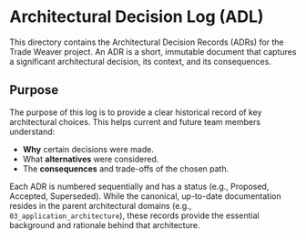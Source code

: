 # Architectural Decision Log (ADL)

This directory contains the Architectural Decision Records (ADRs) for the Trade Weaver project. An ADR is a short, immutable document that captures a significant architectural decision, its context, and its consequences.

## Purpose

The purpose of this log is to provide a clear historical record of key architectural choices. This helps current and future team members understand:

- **Why** certain decisions were made.
- What **alternatives** were considered.
- The **consequences** and trade-offs of the chosen path.

Each ADR is numbered sequentially and has a status (e.g., Proposed, Accepted, Superseded). While the canonical, up-to-date documentation resides in the parent architectural domains (e.g., `03_application_architecture`), these records provide the essential background and rationale behind that architecture.
